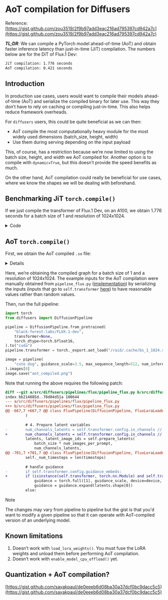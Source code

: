 # AoT compilation for Diffusers

Reference: [https://gist.github.com/zou3519/2f9b97add3eac216ad795397cd942a7c](https://gist.github.com/zou3519/2f9b97add3eac216ad795397cd942a7c) 

***TL;DR***: We can compile a PyTorch model ahead-of-time (AoT) and obtain faster inference latency than just-in-time (JiT) compilation. The numbers below are for the DiT of Flux.1 Dev: 

```bash
JiT compilation: 1.776 seconds
AoT compilation: 0.421 seconds
```

## Introduction

In production use cases, users would want to compile their models ahead-of-time (AoT) and serialize the compiled binary for later use. This way they don’t have to rely on caching or compiling just-in-time. This also helps reduce framework overheads.

For `diffusers` users, this could be quite beneficial as we can then:

- AoT compile the most computationally heavy module for the most widely used dimensions (batch_size, height, width)
- Use them during serving depending on the input payload

This, of course, has a restriction because we’re now limited to using the batch size, height, and width we AoT compiled for. Another option is to compile with `dynamic=True`, but this doesn’t provide the speed benefits as much. 

On the other hand, AoT compilation could really be beneficial for use cases, where we know the shapes we will be dealing with beforehand.

## Benchmarking JiT `torch.compile()`

If we just compile the transformer of Flux.1 Dev, on an A100, we obtain 1.776 seconds for a batch size of 1 and resolution of 1024x1024. 

<details>
<summary>Code</summary>
    
```python
import torch
from diffusers import FluxPipeline, FluxTransformer2DModel
import torch.utils.benchmark as benchmark

def prepare_latents(batch_size, height, width, num_channels_latents=1):
    vae_scale_factor = 16
    height = 2 * (int(height) // vae_scale_factor)
    width = 2 * (int(width) // vae_scale_factor)
    shape = (batch_size, num_channels_latents, height, width)
    pre_hidden_states = torch.randn(shape, dtype=torch.bfloat16, device="cuda")
    hidden_states = FluxPipeline._pack_latents(
        pre_hidden_states, batch_size, num_channels_latents, height, width
    )
    return hidden_states

def get_example_inputs(batch_size, height, width, num_channels_latents=1):
    hidden_states = prepare_latents(batch_size, height, width, num_channels_latents)
    num_img_sequences = hidden_states.shape[1]
    example_inputs = {
        "hidden_states": hidden_states,
        "encoder_hidden_states": torch.randn(batch_size, 512, 4096, dtype=torch.bfloat16, device="cuda"),
        "pooled_projections": torch.randn(batch_size, 768, dtype=torch.bfloat16, device="cuda"),
        "timestep": torch.tensor([1.0], device="cuda").expand(batch_size),
        "img_ids": torch.randn(num_img_sequences, 3, dtype=torch.bfloat16, device="cuda"),
        "txt_ids": torch.randn(512, 3, dtype=torch.bfloat16, device="cuda"),
        "guidance": torch.tensor([3.5],  device="cuda").expand(batch_size),
        "return_dict": False,
    }
    return example_inputs

def load_model():
    model = FluxTransformer2DModel.from_pretrained(
        "black-forest-labs/FLUX.1-dev", subfolder="transformer", torch_dtype=torch.bfloat16
    ).to("cuda")
    return model

def benchmark_fn(f, *args, **kwargs):
    t0 = benchmark.Timer(
        stmt="f(*args, **kwargs)",
        globals={"args": args, "kwargs": kwargs, "f": f},
        num_threads=torch.get_num_threads(),
    )
    return f"{(t0.blocked_autorange().mean):.3f}"

@torch.no_grad()
def f(model, **kwargs):
    return model(**kwargs)

model = load_model()
num_channels_latents = model.config.in_channels // 4 
inputs = get_example_inputs(batch_size=1, height=1024, width=1024, num_channels_latents=num_channels_latents)

for _ in range(5):
    _ = f(model, **inputs)

model = torch.compile(model, mode="max-autotune")

time = benchmark_fn(f, model, **inputs)
print(time) # 1.776 seconds on A100.
```

</details>    

## AoT `torch.compile()`

First, we obtain the AoT compiled `.so` file:

<details>
</summary>Code</summary>
    
```python
import torch
from diffusers import FluxPipeline, FluxTransformer2DModel
import torch.utils.benchmark as benchmark
from functools import partial

def get_example_inputs():
    example_inputs = {
        "hidden_states": torch.load("latents.pt", map_location="cuda"),
        "encoder_hidden_states": torch.load("prompt_embeds.pt", map_location="cuda"),
        "pooled_projections": torch.load("pooled_prompt_embeds.pt", map_location="cuda"),
        "timestep": torch.load("timestep.pt", map_location="cuda") / 1000,
        "img_ids": torch.load("latent_image_ids.pt", map_location="cuda"),
        "txt_ids": torch.load("text_ids.pt", map_location="cuda"),
        "guidance": torch.load("guidance.pt", map_location="cuda"),
        "joint_attention_kwargs": None, 
        "return_dict": False
    }
    return example_inputs

def benchmark_fn(f, *args, **kwargs):
    t0 = benchmark.Timer(
        stmt="f(*args, **kwargs)",
        globals={"args": args, "kwargs": kwargs, "f": f},
        num_threads=torch.get_num_threads(),
    )
    return f"{(t0.blocked_autorange().mean):.3f}"

def load_model():
    model = FluxTransformer2DModel.from_pretrained(
        "black-forest-labs/FLUX.1-dev", subfolder="transformer", torch_dtype=torch.bfloat16
    ).to("cuda")
    return model

def aot_compile(name, fn, **sample_kwargs):
    path = f"{name}.so"
    print(f"{path=}")
    options = {
        "aot_inductor.output_path": path,
        "max_autotune": True,
        "triton.cudagraphs": True,
    }

    torch._export.aot_compile(
        fn,
        (),
        sample_kwargs,
        options=options,
        disable_constraint_solver=True,
    )
    return path 

def aot_load(path):
    return torch._export.aot_load(path, "cuda")

@torch.no_grad()
def f(model, **kwargs):
    return model(**kwargs)

model = load_model()
num_channels_latents = model.config.in_channels // 4 

inputs = get_example_inputs()
path = aot_compile("bs_1_1024", partial(f, model=model), **inputs)

compiled_func_1 = aot_load(path)
print(f"{compiled_func_1(**inputs)[0].shape=}")

for _ in range(5):
    _ = compiled_func_1(**inputs)[0]

time = benchmark_fn(f, compiled_func_1, **inputs)
print(time) # 0.421 seconds on an A100.
```

</details>    

Here, we’re obtaining the compiled graph for a batch size of 1 and a resolution of 1024x1024. The example inputs for the AoT compilation were manually obtained from `pipeline_flux.py` ([implementation](https://github.com/huggingface/diffusers/blob/main/src/diffusers/pipelines/flux/pipeline_flux.py)) by serializing the inputs (inputs that go to `self.transformer` [here](https://github.com/huggingface/diffusers/blob/fddbab79932eedf1a78041ef38c47df80ab84c90/src/diffusers/pipelines/flux/pipeline_flux.py#L732)) to have reasonable values rather than random values. 

Then, run the full pipeline:

```python
import torch 
from diffusers import DiffusionPipeline

pipeline = DiffusionPipeline.from_pretrained(
    "black-forest-labs/FLUX.1-dev",
    transformer=None,
    torch_dtype=torch.bfloat16,
).to("cuda")
pipeline.transformer = torch._export.aot_load("/raid/.cache/bs_1_1024.so", "cuda")

image = pipeline(
    "cute dog", guidance_scale=3.5, max_sequence_length=512, num_inference_steps=50
).images[0]
image.save("aot_compiled.png")
```

Note that running the above requires the following patch:

```diff
diff --git a/src/diffusers/pipelines/flux/pipeline_flux.py b/src/diffusers/pipelines/flux/pipeline_flux.py
index bb214885d..78d04d51a 100644
--- a/src/diffusers/pipelines/flux/pipeline_flux.py
+++ b/src/diffusers/pipelines/flux/pipeline_flux.py
@@ -667,7 +667,7 @@ class FluxPipeline(DiffusionPipeline, FluxLoraLoaderMixin, FromSingleFileMixin):
         )
 
         # 4. Prepare latent variables
-        num_channels_latents = self.transformer.config.in_channels // 4
+        num_channels_latents = self.transformer.config.in_channels // 4 if isinstance(self.transformer, torch.nn.Module) else 16
         latents, latent_image_ids = self.prepare_latents(
             batch_size * num_images_per_prompt,
             num_channels_latents,
@@ -701,7 +701,7 @@ class FluxPipeline(DiffusionPipeline, FluxLoraLoaderMixin, FromSingleFileMixin):
         self._num_timesteps = len(timesteps)
 
         # handle guidance
-        if self.transformer.config.guidance_embeds:
+        if (isinstance(self.transformer, torch.nn.Module) and self.transformer.config.guidance_embeds) or isinstance(self.transformer, Callable):
             guidance = torch.full([1], guidance_scale, device=device, dtype=torch.float32)
             guidance = guidance.expand(latents.shape[0])
         else:

```

> [!NOTE]  
> The changes may vary from pipeline to pipeline but the gist is that you'd want to modify a given pipeline so that it can operate with AoT-compiled version of an underlying model.

## Known limitations

1. Doesn’t work with `load_lora_weights()`. You must fuse the LoRA weights and unload them before performing AoT compilation. 
2. Doesn’t work with `enable_model_cpu_offload()` yet. 

## Quantization + AoT compilation?

[https://gist.github.com/sayakpaul/de0eeeb6d08ba30a37dcf0bc9dacc5c5](https://gist.github.com/sayakpaul/de0eeeb6d08ba30a37dcf0bc9dacc5c5)